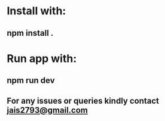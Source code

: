 # Install with: 
## npm install .

# Run app with:
## npm run dev

## For any issues or queries kindly contact jais2793@gmail.com
